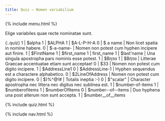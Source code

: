 ```yaml
---
title: Quiz — Nomen variabilium
---
```


{% include menu.html %}

Elige variabiles quae recte nominatae sunt.

{:.quiz}
1 | $alpha
1 | $ALPHA
1 | $A-L-P-H-A
0 | $ a name | Non licet spatia in nomine habere.
0 | $-a-name- | Nomen non potest cum hyphen incipere aut finire.
1 | $FirstName
1 | $first_name
1 | first_name
1 | $last'name | Una singula apostropha pars nominis esse potest.
1 | $Βητα
1 | $Βήτα | Litterae Graecae accentuatae etiam sunt acceptae!
0 | $33 | Nomen non potest cum digito incipere.
1 | $AddressLine1
0 | $AddressLine-1 | Hyphen sequendus est a charactere alphabetico.
0 | $2LineOfAddress | Nomen non potest cum digito incipere.
0 | $)%^@!# | Totalis ineptia :-)
0 | $"scalar" | Character apostropha nec littera nec digitus nec sublinea est.
1 | $number-of-items
1 | $numberofitems
1 | $numberOfItems
0 | $number<span>-</span>-of<span>-</span>-items | Duo hyphena una post alterum non sunt accepta.
1 | $number__of__items

{% include quiz.html %}

{% include nav.html %}